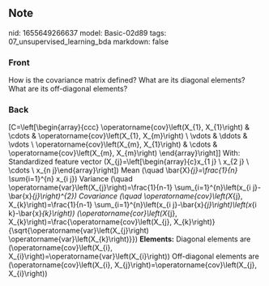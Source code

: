 ## Note
nid: 1655649266637
model: Basic-02d89
tags: 07_unsupervised_learning_bda
markdown: false

### Front
How is the covariance matrix defined? What are its diagonal elements? What are its off-diagonal elements?

### Back
\[C=\left[\begin{array}{ccc} \operatorname{cov}\left(X_{1},
X_{1}\right) & \cdots & \operatorname{cov}\left(X_{1}, X_{m}\right)
\\ \vdots & \ddots & \vdots \\ \operatorname{cov}\left(X_{m},
X_{1}\right) & \cdots & \operatorname{cov}\left(X_{m}, X_{m}\right)
\end{array}\right]\] With: Standardized feature vector
\(X_{j}=\left[\begin{array}{c}x_{1 j} \\ x_{2 j} \\ \cdots \\ x_{n
j}\end{array}\right]\) Mean \(\quad \bar{X}_{j}=\frac{1}{n}
\sum_{i=1}^{n} x_{i j}\) Variance \(\quad
\operatorname{var}\left(X_{j}\right)=\frac{1}{n-1}
\sum_{i=1}^{n}\left(x_{i j}-\bar{x}_{j}\right)^{2}\) Covariance
\(\quad \operatorname{cov}\left(X_{j}, X_{k}\right)=\frac{1}{n-1}
\sum_{i=1}^{n}\left(x_{i j}-\bar{x}_{j}\right)\left(x_{i
k}-\bar{x}_{k}\right)\) \(\operatorname{cor}\left(X_{j},
X_{k}\right)=\frac{\operatorname{cov}\left(X_{j},
X_{k}\right)}{\sqrt{\operatorname{var}\left(X_{j}\right)
\operatorname{var}\left(X_{k}\right)}}\) <b>Elements:</b> Diagonal
elements are \(\operatorname{cov}\left(X_{i},
X_{i}\right)=\operatorname{var}\left(X_{i}\right)\) Off-diagonal
elements are \(\operatorname{cov}\left(X_{i},
X_{j}\right)=\operatorname{cov}\left(X_{j}, X_{i}\right)\)
